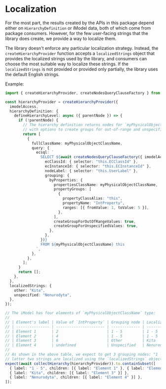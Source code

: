 # Localization

For the most part, the results created by the APIs in this package depend either on `HierarchyDefinition` or iModel data, both of which come from package consumers. However, for the few user-facing strings that the library does create, we provide a way to localize them.

The library doesn't enforce any particular localization strategy. Instead, the `createHierarchyProvider` function accepts a `localizedStrings` object that provides the localized strings used by the library, and consumers can choose the most suitable way to localize these strings. If the `localizedStrings` is not provided or provided only partially, the library uses the default English strings.

Example:

<!-- [[include: [Presentation.Hierarchies.Localization.Imports, Presentation.Hierarchies.Localization.PropertyGroupsLocalizationExample], ts]] -->
<!-- BEGIN EXTRACTION -->

```ts
import { createHierarchyProvider, createNodesQueryClauseFactory } from "@itwin/presentation-hierarchies";

const hierarchyProvider = createHierarchyProvider({
  imodelAccess,
  hierarchyDefinition: {
    defineHierarchyLevel: async ({ parentNode }) => {
      if (!parentNode) {
        // The hierarchy definition returns nodes for `myPhysicalObjectClassName` element type, grouped by `IntProperty` property value,
        // with options to create groups for out-of-range and unspecified values - labels of those grouping nodes get localized
        return [
          {
            fullClassName: myPhysicalObjectClassName,
            query: {
              ecsql: `
                SELECT ${await createNodesQueryClauseFactory({ imodelAccess }).createSelectClause({
                  ecClassId: { selector: "this.ECClassId" },
                  ecInstanceId: { selector: "this.ECInstanceId" },
                  nodeLabel: { selector: "this.UserLabel" },
                  grouping: {
                    byProperties: {
                      propertiesClassName: myPhysicalObjectClassName,
                      propertyGroups: [
                        {
                          propertyClassAlias: "this",
                          propertyName: "IntProperty",
                          ranges: [{ fromValue: 1, toValue: 5 }],
                        },
                      ],
                      createGroupForOutOfRangeValues: true,
                      createGroupForUnspecifiedValues: true,
                    },
                  },
                })}
                FROM ${myPhysicalObjectClassName} this
              `,
            },
          },
        ];
      }
      return [];
    },
  },
  localizedStrings: {
    other: "Kita",
    unspecified: "Nenurodyta",
  },
});

// The iModel has four elements of `myPhysicalObjectClassName` type:
//
// | Element's label | Value of `IntProperty` | Grouping node | Localized grouping node |
// | --------------- | ---------------------- | ------------- | ----------------------- |
// | Element 1       | 2                      | 1 - 5         | 1 - 5                   |
// | Element 2       | 4                      | 1 - 5         | 1 - 5                   |
// | Element 3       | 6                      | Other         | Kita                    |
// | Element 4       | undefined              | Unspecified   | Nenurodyta              |
//
// As shown in the above table, we expect to get 3 grouping nodes: "1 - 5", "Other", and "Unspecified". The
// latter two strings are localized using the `localizedStrings` object, provided to `createHierarchyProvider`.
expect(await collectHierarchy(hierarchyProvider)).to.containSubset([
  { label: "1 - 5", children: [{ label: "Element 1" }, { label: "Element 2" }] },
  { label: "Kita", children: [{ label: "Element 3" }] },
  { label: "Nenurodyta", children: [{ label: "Element 4" }] },
]);
```

<!-- END EXTRACTION -->
